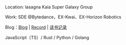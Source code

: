 Location: lasagna Kaia Super Galaxy Group

Work: SDE @Bytedance，EX-Kwai、EX-Horizon Robotics

Blog：[Blog](https://github.com/srtian/Blog) | [Record](https://github.com/srtian/Record) | [读书记录](https://www.notion.so/a55c12708dbe42969b7052a6fe9f35c2)

JavaScript（TS）/ Rust / Python / Golang
